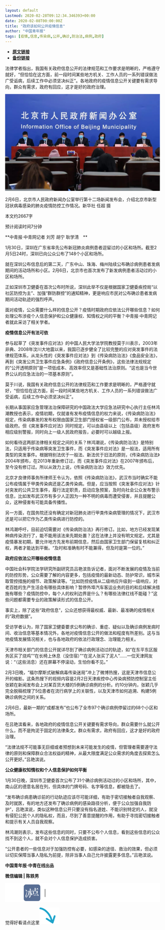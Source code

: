 ```yaml
---
layout: default
Lastmod: 2020-02-28T09:12:34.346393+00:00
date: 2020-02-08T00:00:00Z
title: "政府该如何公开疫情信息"
author: "中国青年报"
tags: [疫情,信息,传染病,公开,确诊,防治法,病例,政府]
---
```


* [**原文链接**](http://mp.weixin.qq.com/s?__biz=MjM5MDQ3MTEyMQ==&mid=2653326494&idx=1&sn=8a61d63b5fcb900211710f1ba1d56b1e&chksm=bd966a208ae1e33674811a337adceb8ef741997f3a85ec61aa400010e07ab81072b07e7cfe68#rd)
* [**备份链接**](http://archive.ph/aC4ze)


  

  

法律学者指出，我国有关政府信息公开的法律规范和工作要求是明晰的，严格遵守就好，“但恰恰在这方面，前一段时间某些地方机关、工作人员的一系列错误做法广受诟病，后续工作中必须坚决纠正”。各地政府的疫情信息公开关键要有需求导向，群众有需求，政府有回应，这才是好的政府治理。

  

![](/images/post/23dd4067d7dbb9ed151d57cee2744b08.jpg)

2月6日，北京市人民政府新闻办公室举行第十二场新闻发布会，介绍北京市新型冠状病毒感染的肺炎疫情防控工作情况。新华社 任超 摄

本文约2667字  

预计阅读时间7分钟

**中青报·中青网记者 刘芳 胡宁 耿学清　**

1月30日，深圳在广东省率先公布新冠肺炎病例患者逗留过的小区和场所。截至2月5日24时，深圳已向公众公布了148个小区和场所。

就在深圳公布信息后的第二天，广东中山、珠海、梅州陆续公布确诊病例患者发病期间的活动场所和小区。2月6日，北京市也首次发布了新发病例患者活动过的小区和场所。

正如深圳市卫健委在首次公布时所说，深圳此举不仅是根据国家卫健委疾控局“以社区防控为主”、加强“群防群控”的通知精神，更是响应市民对公布确诊患者发病期间活动轨迹的强烈呼声。

面对疫情，公众需要什么样的信息公开？疫情时期政府应依法公开哪些信息？如何处理公布涉疫个人信息保护和公众健康权、知情权之间的平衡？中青报·中青网记者就此采访了相关学者。

**疫情信息公开有法可依**

参与起草了《突发事件应对法》的中国人民大学法学院教授莫于川表示，2003年非典、2008年汶川大地震以来，我国已逐步健全了比较完整的应对突发事件的法律规范体系，从龙头性的《突发事件应对法》到《传染病防治法》《食品安全法》，再到《突发公共卫生事件应急条例》《政府信息公开条例》，这些法律法规规定的“公开透明原则”是一项低成本、高效率但又是基础性法治原则。“这也是当今世界公认的应急法治的一项基本原则”。

莫于川说，我国有关政府信息公开的法律规范和工作要求是明晰的，严格遵守就好，“但恰恰在这方面，前一段时间某些地方机关、工作人员的一系列错误做法广受诟病，后续工作中必须坚决纠正”。

长期从事国家应急管理法治保障研究的中国政法大学应急法研究中心执行主任林鸿潮教授也表示，疫情初期，仅就谁有发布疫情信息的权力来说，《传染病防治法》规定，传染病暴发的发布权限由国家卫生部门授权省一级部门公布，并未授权给市级政府。但《突发事件应对法》同时规定，可以由县级以上（包括县级）政府发布相应级别警报，同时向上一级人民政府报告，必要时可以越级上报。

如何看待这两部法律相关规定之间的关系？林鸿潮说，《传染病防治法》是特别法，只适用于传染病等突发卫生事件，而《突发事件应对法》是一般法，适用所有类型的突发事件。根据特别法优于一般法、新法优于旧法的原则，《传染病防治法》2004年颁布，在2013年重新修订过，而《突发事件应对法》在2007年颁布后，至今没有修订过。所以从效力上说，《传染病防治法》效力优先。

北京才良律师事务所律师王令认为，依照《传染病防治法》，武汉市当时确实不能公布疫情属于甲类传染病还是乙类传染病。但是，应当按照《突发事件应对法》针对突发的公共卫生事件，履行法定职责，启动应急预案，及时向社会公众发布警示信息，比如发布武汉市有多少人正因为一种不明的病毒而遭受侵害，并且提醒公众，这种侵害有可能具备传播性。

另一方面，在国务院还没有确定对新冠肺炎进行甲类传染病管理的情况下，武汉市还是可以把它作为乙类传染病进行防控的。

林鸿潮呼吁，目前迫切需要对《传染病防治法》再行修订。比如，地方已经发现某种病传染流行了，能不能用该法来先期处置？这在法律上并没有明文规定。尤其是疫情暴发初期，要允许地方先发布前期信息，然后由国家卫生部门保留复核和纠正权，两者才能达到平衡。“及时和准确有时不能兼得，但及时是第一位的。”

**政府应依法公开哪些疫情信息**

中国社会科学院法学研究所副研究员吕艳滨告诉记者，面对不断发展的疫情及当前的防控形势，公众需要了解的内容更多，包括疫情的最新动态、防护常识，城市采取管控措施的细节、政策解读等。“比如防控疫情从二级响应升级到一级响应，对老百姓的生产生活会有哪些具体影响？暂停外埠汽车客运业务的目的和后续解决措施有哪些？疫情防控中，每个人的权利边界是什么？有哪些法律红线不能碰？”这些问题都需要专业的政策解读形式的信息公开。

事实上，除了这些“政府信息”，公众还想获得最权威、最新、最准确的疫情相关的“政府数据”。

受访学者认为，除了国家卫健委要求公布的确诊、重症、疑似以及确诊病例发病时间、收治信息等基本情况外，各地对疫情信息公开的做法和程度有所差别。这与当地疫情发展情况相关，也与各地政府的依法行政理念、治理能力相关。

天津市相关部门的信息公开就详尽到了确诊病例活动过的轨迹，如“在东平东区服务区买了烧鸡”“在长椅上休息（没住宿）”“在泥人张买了泥人”……一位天津网友说：“（这些消息）还在屏幕不停滚动，生怕你看不见。”

2月3日晚，“福尔摩斯式破解病毒传染迷局”冲上了微博热搜，这是天津市信息公开的缩影。这条热搜下的视频内容是2月2日天津疾控中心传染病预防控制室主任张颖在新闻发布会上对某百货大楼的5例确诊病例的分析。约10分钟内，张颖几乎完全脱稿梳理了5位患者在流行病学上的关联性，以及天津市如何追溯、构建5例确诊病例之间的关系。

2月6日，最新一期的“成都发布”也公布了全市97个确诊病例停留过的68个小区和场所。

在吕艳滨看来，各地政府的疫情信息公开关键要有需求导向，群众需要什么就公开什么，而不是拘泥于固定的法律条文。群众有需求，政府有回应，这才是好的政府治理。

“法律法规不可能事无巨细或者预想到未来可能发生的疫情，但管理者需要遵守法律的原则和保障群众合法权益的精神，从最大限度满足公众需求的角度去探索怎么公开更好。”吕艳滨说。

**公众健康权知情权和个人信息保护如何平衡**

1月30日晚，深圳市卫健委首次公布了31个确诊病例活动过的小区和场所，其中，南山区的德意名居在列，但具体的门牌号码、名字等信息，都被隐去了。

“发布确诊病患确诊前的行动轨迹应该尽可能详细，有助于密切接触者自我观察、及时就医，有的地方还发布了确诊病例的感染路径分析，便于公众加强自我防护”，吕艳滨说，类似这种信息公开只要没有指名道姓、不能识别特定的人，就没有侵犯公民个人的隐私权，而且，尽到了善意提醒的作用，有助于寻找密切接触者和提示有关人员自我观察。

林鸿潮则表示，发布这些信息的同时，只要不公布个人信息，看到这些信息的公众找不到这个人，就不会对个人信息保护造成损害。

“公开患者的一些信息对于加强防控有必要，如感染的途径、救治的效果，但必须以切实保障当事人隐私为前提，除非当事人自己允许披露更多信息。”吕艳滨说。

**中国青年报·中青在线出品**

**微信编辑 | 陈轶男**

![](/images/post/705dfda6bb5643e34c5db443743fbf86.jpg)

觉得好看请点这里![](/images/post/75cfe91ed7e3db23759ecd10b6c0782e.jpg)

